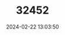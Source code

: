 ---
title: "32452"
category: "Salix magnifica"
draft: false
date: 2024-02-22 13:03:50
languages:
  Chinese: ["da ye liu"]
---